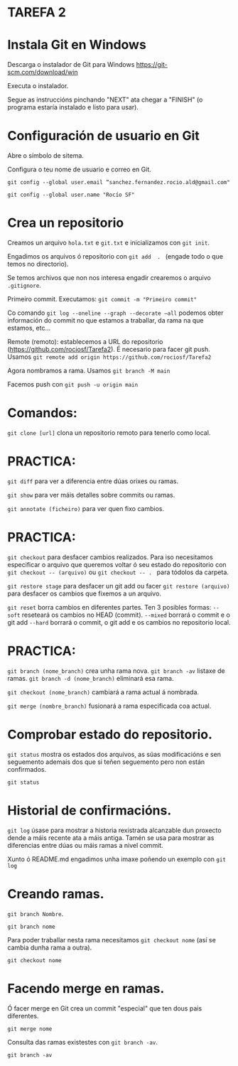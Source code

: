 # TAREFA 2


# Instala Git en Windows

Descarga o instalador de Git para Windows https://git-scm.com/download/win 

Executa o instalador.

Segue as instruccións pinchando "NEXT" ata chegar a "FINISH" (o programa estaría instalado e listo para usar).


# Configuración de usuario en Git

Abre o símbolo de sitema.

Configura o teu nome de usuario e correo en Git.

```
git config --global user.email “sanchez.fernandez.rocio.ald@gmail.com"
```
```
git config --global user.name "Rocío SF"
```


# Crea un repositorio

Creamos un arquivo `hola.txt` e `git.txt` e inicializamos con `git init`.

Engadimos os arquivos ó repositorio con `git add  . ` (engade todo o que temos no directorio). 

Se temos archivos que non nos interesa engadir crearemos o arquivo `.gitignore`.

Primeiro commit. Executamos: `git commit -m "Primeiro commit"`

Co comando `git log --oneline --graph --decorate –all` podemos obter información do commit no que estamos a traballar, da rama na que estamos, etc...

Remote (remoto): establecemos a URL do repositorio (https://github.com/rociosf/Tarefa2). É necesario para facer git push. 
Usamos `git remote add origin https://github.com/rociosf/Tarefa2`

Agora nombramos a rama. Usamos `git branch -M main`

Facemos push con `git push -u origin main`


# Comandos: 
`git clone [url]` clona un repositorio remoto para tenerlo como local.


# PRACTICA:

`git diff` para ver a diferencia entre dúas orixes ou ramas.

`git show` para ver máis detalles sobre commits ou ramas.

`git annotate (ficheiro)` para ver quen fixo cambios.


# PRACTICA:

`git checkout` para desfacer cambios realizados. Para iso necesitamos especificar o arquivo que queremos voltar ó seu estado do repositorio con `git checkout -- (arquivo)` ou `git checkout -- . ` para tódolos da carpeta.

`git restore stage` para desfacer un git add ou facer `git restore (arquivo)` para desfacer os cambios que fixemos a un arquivo.

`git reset` borra cambios en diferentes partes. Ten 3 posibles formas:
    `--soft` reseteará os cambios no HEAD (commit).
    `--mixed` borrará o commit e o git add
    `--hard` borrará o commit, o git add e os cambios no repositorio local.


# PRACTICA:

`git branch (nome_branch)` crea unha rama nova.
     `git branch -av` listaxe de ramas.
     `git branch -d (nome_branch)` eliminará esa rama.

`git checkout (nome_branch)` cambiará a rama actual á nombrada.

`git merge (nombre_branch)` fusionará a rama especificada coa actual.


# Comprobar estado do repositorio.

`git status` mostra os estados dos arquivos, as súas modificacións e sen seguemento ademais dos que si teñen seguemento pero non están confirmados.
```
git status
```


# Historial de confirmacións.

`git log` úsase para mostrar a historia rexistrada alcanzable dun proxecto dende a máis recente ata a máis antiga.
Tamén se usa para mostrar as diferencias entre dúas ou máis ramas a nivel commit.

Xunto ó README.md engadimos unha imaxe poñendo un exemplo con `git log` 



# Creando ramas.

`git branch Nombre`.
```
git branch nome
```

Para poder traballar nesta rama necesitamos `git checkout nome` (así se cambia dunha rama a outra).
```
git checkout nome
```

# Facendo merge en ramas.

Ó facer merge en Git crea un commit "especial" que ten dous pais diferentes.
```
git merge nome
```

Consulta das ramas existestes con `git branch -av`.
```
git branch -av
```





